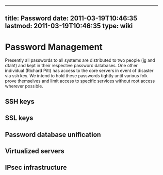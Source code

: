 
---
title: Password
date: 2011-03-19T10:46:35
lastmod: 2011-03-19T10:46:35
type: wiki
---
Password Management
===================

Presently all passwords to all systems are distributed to two people (jg
and dtaht) and kept in their respective password databases. One other
individual (Richard Pitt) has access to the core servers in event of
disaster via ssh key. We intend to hold these passwords tightly until
various folk prove themselves and limit access to specific services
without root access wherever possible.

SSH keys
--------

SSL keys
--------

Password database unification
-----------------------------

Virtualized servers
-------------------

IPsec infrastructure
--------------------
